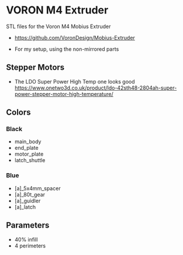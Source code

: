 # VORON M4 Extruder

STL files for the Voron M4 Mobius Extruder

  * https://github.com/VoronDesign/Mobius-Extruder

  * For my setup, using the non-mirrored parts

## Stepper Motors

  * The LDO Super Power High Temp one looks good
    https://www.onetwo3d.co.uk/product/ldo-42sth48-2804ah-super-power-stepper-motor-high-temperature/

## Colors

### Black

  * main_body
  * end_plate
  * motor_plate
  * latch_shuttle

### Blue

  * [a]_5x4mm_spacer
  * [a]_80t_gear
  * [a]_guidler
  * [a]_latch

## Parameters

  * 40% infill
  * 4 perimeters
